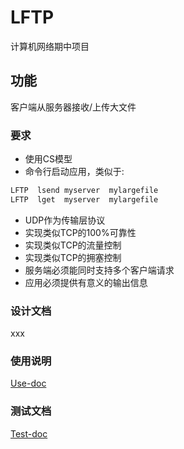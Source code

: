 # LFTP
计算机网络期中项目

## 功能
客户端从服务器接收/上传大文件

### 要求
- 使用CS模型
- 命令行启动应用，类似于:
```bash
LFTP  lsend myserver  mylargefile
LFTP  lget  myserver  mylargefile
```
- UDP作为传输层协议
- 实现类似TCP的100%可靠性
- 实现类似TCP的流量控制
- 实现类似TCP的拥塞控制
- 服务端必须能同时支持多个客户端请求
- 应用必须提供有意义的输出信息

### 设计文档
xxx

### 使用说明

[Use-doc](docs/User.md)

### 测试文档
[Test-doc](docs/Test.md)
